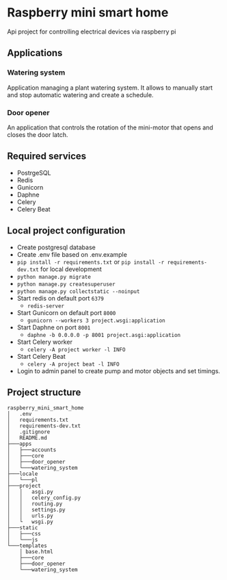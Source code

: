 # Raspberry mini smart home
Api project for controlling electrical devices via raspberry pi


## Applications
### Watering system
Application managing a plant watering system. It allows to manually start and stop automatic watering and create a schedule.

### Door opener
An application that controls the rotation of the mini-motor that opens and closes the door latch.


## Required services
- PostrgeSQL
- Redis
- Gunicorn
- Daphne
- Celery
- Celery Beat


## Local project configuration
- Create postgresql database
- Create .env file based on .env.example
- `pip install -r requirements.txt` or `pip install -r requirements-dev.txt` for local development
- `python manage.py migrate`
- `python manage.py createsuperuser`
- `python manage.py collectstatic --noinput`
- Start redis on default port `6379`
  - `redis-server`
- Start Gunicorn on default port `8000`
  - `gunicorn --workers 3 project.wsgi:application`
- Start Daphne on port `8001`
  - `daphne -b 0.0.0.0 -p 8001 project.asgi:application`
- Start Celery worker
  - `celery -A project worker -l INFO`
- Start Celery Beat
  - `celery -A project beat -l INFO`
- Login to admin panel to create pump and motor objects and set timings.


## Project structure

```
raspberry_mini_smart_home
│   .env
│   requirements.txt
│   requirements-dev.txt
│   .gitignore
│   README.md
├───apps
│   ├───accounts
│   ├───core
│   ├───door_opener
│   └───watering_system
├───locale
│   └───pl
├───project
│   │   asgi.py
│   │   celery_config.py
│   │   routing.py
│   │   settings.py
│   │   urls.py
│   └   wsgi.py
├───static
│   ├───css
│   └───js
└───templates
    │ base.html
    ├───core
    ├───door_opener
    └───watering_system
```
